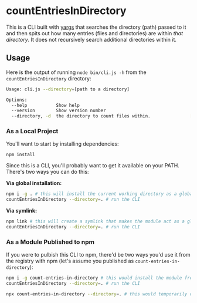 # countEntriesInDirectory

This is a CLI built with [yargs](https://www.npmjs.com/package/yargs) that searches the directory (path) passed to it and then spits out how many entries (files and directories) are within _that directory_. It does not recursively search additional directories within it.

## Usage

Here is the output of running `node bin/cli.js -h` from the `countEntriesInDirectory` directory:

```bash
Usage: cli.js --directory=[path to a directory]

Options:
  --help           Show help                                           [boolean]
  --version        Show version number                                 [boolean]
  --directory, -d  the directory to count files within.               [required]
```

### As a Local Project

You'll want to start by installing dependencies:

```
npm install
```

Since this is a CLI, you'll probably want to get it available on your PATH. There's two ways you can do this:

**Via global installation:**

```bash
npm i -g . # this will install the current working directory as a global module. you will want to do npm uninstall -g . to uninstall it.
countEntriesInDirectory --directory=. # run the CLI
```

**Via symlink:**

```bash
npm link # this will create a symlink that makes the module act as a global module. npm unlink to remove this.
countEntriesInDirectory --directory=. # run the CLI
```

### As a Module Published to npm

If you were to pulbish this CLI to npm, there'd be two ways you'd use it from the registry with npm (let's assume you published as `count-entries-in-directory`):

```bash
npm i -g count-entries-in-directory # this would install the module from the registry and make it globally available
countEntriesInDirectory --directory=. # run the CLI
```

```bash
npx count-entries-in-directory --directory=. # this would temporarily download the module, run the first entry in `bin` of package.json and pass along any additional arguments like `--directory=.`
```
